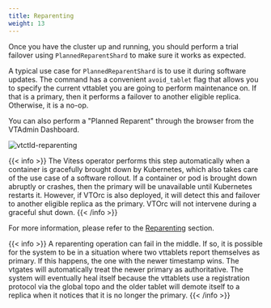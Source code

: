```yaml
---
title: Reparenting
weight: 13
---
```


Once you have the cluster up and running, you should perform a trial failover using `PlannedReparentShard` to make sure it works as expected.

A typical use case for `PlannedReparentShard` is to use it during software updates. The command has a convenient `avoid_tablet` flag that allows you to specify the current vttablet you are going to perform maintenance on. If that is a primary, then it performs a failover to another eligible replica. Otherwise, it is a no-op.

You can also perform a "Planned Reparent" through the browser from the VTAdmin Dashboard.

![vtctld-reparenting](../img/vtadmin-reparenting.png)

{{< info >}}
The Vitess operator performs this step automatically when a container is gracefully brought down by Kubernetes, which also takes care of the use case of a software rollout. If a container or pod is brought down abruptly or crashes, then the primary will be unavailable until Kubernetes restarts it. However, if VTOrc is also deployed, it will detect this and failover to another eligible replica as the primary. VTOrc will not intervene during a graceful shut down.
{{< /info >}}

For more information, please refer to the [Reparenting](../../configuration-advanced/reparenting) section.

{{< info >}}
A reparenting operation can fail in the middle. If so, it is possible for the system to be in a situation where two vttablets report themselves as primary. If this happens, the one with the newer timestamp wins. The vtgates will automatically treat the newer primary as authoritative. The system will eventually heal itself because the vttablets use a registration protocol via the global topo and the older tablet will demote itself to a replica when it notices that it is no longer the primary.
{{< /info >}}
